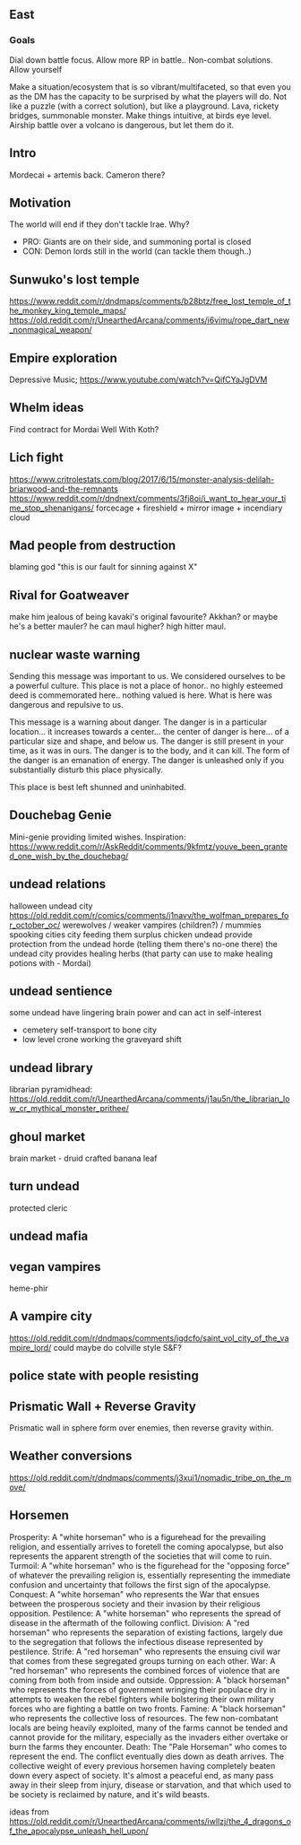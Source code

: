 ## East

### Goals
Dial down battle focus.
Allow more RP in battle..
Non-combat solutions.
Allow yourself

Make a situation/ecosystem that is so vibrant/multifaceted, so that even you as the DM has the capacity to be surprised by what the players will do.
Not like a puzzle (with a correct solution), but like a playground. Lava, rickety bridges, summonable monster. Make things intuitive, at birds eye level.
Airship battle over a volcano is dangerous, but let them do it.

## Intro
Mordecai + artemis back. Cameron there?

## Motivation
The world will end if they don't tackle Irae. Why?

- PRO: Giants are on their side, and summoning portal is closed
- CON: Demon lords still in the world (can tackle them though..)

## Sunwuko's lost temple
https://www.reddit.com/r/dndmaps/comments/b28btz/free_lost_temple_of_the_monkey_king_temple_maps/
https://old.reddit.com/r/UnearthedArcana/comments/i6vimu/rope_dart_new_nonmagical_weapon/

## Empire exploration
Depressive Music; https://www.youtube.com/watch?v=QifCYaJgDVM

## Whelm ideas
Find contract for Mordai Well
With Koth?

## Lich fight
https://www.critrolestats.com/blog/2017/6/15/monster-analysis-delilah-briarwood-and-the-remnants
https://www.reddit.com/r/dndnext/comments/3fj8oi/i_want_to_hear_your_time_stop_shenanigans/
forcecage + fireshield + mirror image + incendiary cloud
## Mad people from destruction
blaming god
"this is our fault for sinning against X"

## Rival for Goatweaver
make him jealous of being kavaki's original favourite? Akkhan?
or maybe he's a better mauler? he can maul higher?
high hitter maul.

## nuclear waste warning
Sending this message was important to us. We considered ourselves to be a powerful culture. This place is not a place of honor.. no highly esteemed deed is commemorated here.. nothing valued is here. What is here was dangerous and repulsive to us.

This message is a warning about danger. The danger is in a particular location... it increases towards a center... the center of danger is here... of a particular size and shape, and below us. The danger is still present in your time, as it was in ours. The danger is to the body, and it can kill. The form of the danger is an emanation of energy. The danger is unleashed only if you substantially disturb this place physically.

This place is best left shunned and uninhabited.

## Douchebag Genie
Mini-genie providing limited wishes.
Inspiration: https://www.reddit.com/r/AskReddit/comments/9kfmtz/youve_been_granted_one_wish_by_the_douchebag/

## undead relations
halloween undead city
https://old.reddit.com/r/comics/comments/j1navv/the_wolfman_prepares_for_october_oc/
werewolves / weaker vampires (children?) / mummies spooking cities
city feeding them surplus chicken
undead provide protection from the undead horde (telling them there's no-one there)
the undead city provides healing herbs (that party can use to make healing potions with - Mordai)

## undead sentience
some undead have lingering brain power and can act in self-interest

- cemetery self-transport to bone city
- low level crone working the graveyard shift

## undead library
librarian pyramidhead: https://old.reddit.com/r/UnearthedArcana/comments/j1au5n/the_librarian_low_cr_mythical_monster_prithee/

## ghoul market
brain market - druid crafted banana leaf

## turn undead
protected cleric

## undead mafia

## vegan vampires
heme-phir

## A vampire city
https://old.reddit.com/r/dndmaps/comments/igdcfo/saint_vol_city_of_the_vampire_lord/
could maybe do colville style S&F?

## police state with people resisting

## Prismatic Wall + Reverse Gravity
Prismatic wall in sphere form over enemies, then reverse gravity within.

## Weather conversions
https://old.reddit.com/r/dndmaps/comments/j3xui1/nomadic_tribe_on_the_move/

## Horsemen
Prosperity: A "white horseman" who is a figurehead for the prevailing religion, and essentially arrives to foretell the coming apocalypse, but also represents the apparent strength of the societies that will come to ruin.
Turmoil: A "white horseman" who is the figurehead for the "opposing force" of whatever the prevailing religion is, essentially representing the immediate confusion and uncertainty that follows the first sign of the apocalypse.
Conquest: A "white horseman" who represents the War that ensues between the prosperous society and their invasion by their religious opposition.
Pestilence: A "white horseman" who represents the spread of disease in the aftermath of the following conflict.
Division: A "red horseman" who represents the separation of existing factions, largely due to the segregation that follows the infectious disease represented by pestilence.
Strife: A "red horseman" who represents the ensuing civil war that comes from these segregated groups turning on each other.
War: A "red horseman" who represents the combined forces of violence that are coming from both from inside and outside.
Oppression: A "black horseman" who represents the forces of government wringing their populace dry in attempts to weaken the rebel fighters while bolstering their own military forces who are fighting a battle on two fronts.
Famine: A "black horseman" who represents the collective loss of resources. The few non-combatant locals are being heavily exploited, many of the farms cannot be tended and cannot provide for the military, especially as the invaders either overtake or burn the farms they encounter.
Death: The "Pale Horseman" who comes to represent the end. The conflict eventually dies down as death arrives. The collective weight of every previous horsemen having completely beaten down every aspect of society. It's almost a peaceful end, as many pass away in their sleep from injury, disease or starvation, and that which used to be society is reclaimed by nature, and it's wild beasts.

ideas from https://old.reddit.com/r/UnearthedArcana/comments/iwllzj/the_4_dragons_of_the_apocalypse_unleash_hell_upon/
